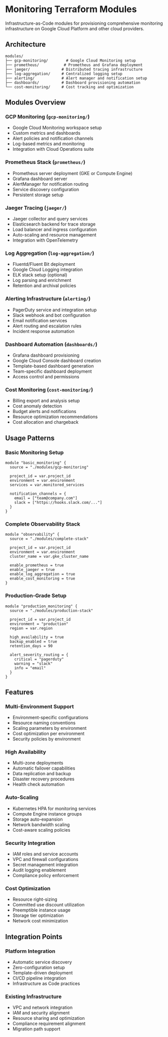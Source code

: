 # Monitoring Terraform Modules

Infrastructure-as-Code modules for provisioning comprehensive monitoring infrastructure on Google Cloud Platform and other cloud providers.

## Architecture

```
modules/
├── gcp-monitoring/        # Google Cloud Monitoring setup
├── prometheus/           # Prometheus and Grafana deployment
├── jaeger/              # Distributed tracing infrastructure
├── log-aggregation/     # Centralized logging setup
├── alerting/            # Alert manager and notification setup
├── dashboards/          # Dashboard provisioning automation
└── cost-monitoring/     # Cost tracking and optimization
```

## Modules Overview

### GCP Monitoring (`gcp-monitoring/`)
- Google Cloud Monitoring workspace setup
- Custom metrics and dashboards
- Alert policies and notification channels
- Log-based metrics and monitoring
- Integration with Cloud Operations suite

### Prometheus Stack (`prometheus/`)
- Prometheus server deployment (GKE or Compute Engine)
- Grafana dashboard server
- AlertManager for notification routing
- Service discovery configuration
- Persistent storage setup

### Jaeger Tracing (`jaeger/`)
- Jaeger collector and query services
- Elasticsearch backend for trace storage
- Load balancer and ingress configuration
- Auto-scaling and resource management
- Integration with OpenTelemetry

### Log Aggregation (`log-aggregation/`)
- Fluentd/Fluent Bit deployment
- Google Cloud Logging integration
- ELK stack setup (optional)
- Log parsing and enrichment
- Retention and archival policies

### Alerting Infrastructure (`alerting/`)
- PagerDuty service and integration setup
- Slack webhook and bot configuration
- Email notification services
- Alert routing and escalation rules
- Incident response automation

### Dashboard Automation (`dashboards/`)
- Grafana dashboard provisioning
- Google Cloud Console dashboard creation
- Template-based dashboard generation
- Team-specific dashboard deployment
- Access control and permissions

### Cost Monitoring (`cost-monitoring/`)
- Billing export and analysis setup
- Cost anomaly detection
- Budget alerts and notifications
- Resource optimization recommendations
- Cost allocation and chargeback

## Usage Patterns

### Basic Monitoring Setup
```hcl
module "basic_monitoring" {
  source = "./modules/gcp-monitoring"
  
  project_id = var.project_id
  environment = var.environment
  services = var.monitored_services
  
  notification_channels = {
    email = ["team@company.com"]
    slack = ["https://hooks.slack.com/..."]
  }
}
```

### Complete Observability Stack
```hcl
module "observability" {
  source = "./modules/complete-stack"
  
  project_id = var.project_id
  environment = var.environment
  cluster_name = var.gke_cluster_name
  
  enable_prometheus = true
  enable_jaeger = true
  enable_log_aggregation = true
  enable_cost_monitoring = true
}
```

### Production-Grade Setup
```hcl
module "production_monitoring" {
  source = "./modules/production-stack"
  
  project_id = var.project_id
  environment = "production"
  region = var.region
  
  high_availability = true
  backup_enabled = true
  retention_days = 90
  
  alert_severity_routing = {
    critical = "pagerduty"
    warning = "slack"
    info = "email"
  }
}
```

## Features

### Multi-Environment Support
- Environment-specific configurations
- Resource naming conventions
- Scaling parameters by environment
- Cost optimization per environment
- Security policies by environment

### High Availability
- Multi-zone deployments
- Automatic failover capabilities
- Data replication and backup
- Disaster recovery procedures
- Health check automation

### Auto-Scaling
- Kubernetes HPA for monitoring services
- Compute Engine instance groups
- Storage auto-expansion
- Network bandwidth scaling
- Cost-aware scaling policies

### Security Integration
- IAM roles and service accounts
- VPC and firewall configurations
- Secret management integration
- Audit logging enablement
- Compliance policy enforcement

### Cost Optimization
- Resource right-sizing
- Committed use discount utilization
- Preemptible instance usage
- Storage tier optimization
- Network cost minimization

## Integration Points

### Platform Integration
- Automatic service discovery
- Zero-configuration setup
- Template-driven deployment
- CI/CD pipeline integration
- Infrastructure as Code practices

### Existing Infrastructure
- VPC and network integration
- IAM and security alignment
- Resource sharing and optimization
- Compliance requirement alignment
- Migration path support